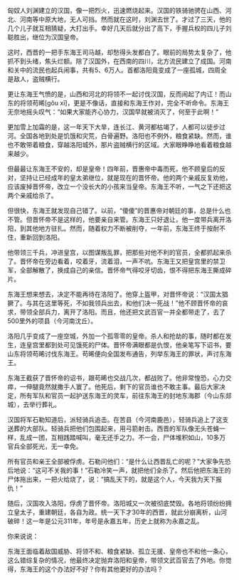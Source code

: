 

匈奴人刘渊建立的汉国，像一把烈火，迅速燃烧起来。汉国的铁骑驰骋在山西、河北、河南等中原大地，无人可挡。然而就在这时，刘渊去世了。才过了三天，他的几个儿子就互相猜疑，大打出手。幸好几天后就分出了高下，手握兵权的四儿子刘聪胜出，继位为汉国皇帝。

这时，西晋的一把手东海王司马越，却愁得头发都白了。眼前的局势太复杂了，他抓不到头绪，焦头烂额。除了汉国外，在西南的四川，北方流民建立了成国。河南和关中的流民也起兵闹事，共有5、6万人。首都洛阳竟变成了一座孤城，四周全是敌人，盗贼横行。

更让东海王气愤的是，山西和河北的将领不一起讨伐汉国，反而闹起了内讧！而山东的将领苟晞[gǒu xī]，更是不像话，直接和东海王作对，完全不听命令。东海王无奈地摇头叹气：“如果大家能齐心协力，汉国早就被消灭了，何至于此啊！”

更加雪上加霜的是，这一年天下大旱，连长江、黄河都枯竭了，人都可以徒步过河。全国各地到处是饥饿和灾荒，白骨遍野。洛阳也不例外，粮食紧缺。然而，谁也不敢带着粮食，穿越洛阳城外，那片盗贼横行的区域。大家眼睁睁地看着粮食越来越少。

但最最让东海王不安的，却是皇帝！四年前，晋惠帝中毒而死，他不顾皇后的反对，坚持让已经成年的皇太弟继位，就是现在的晋怀帝。他的两个亲戚反复劝他，应该废掉晋怀帝，改立一个没长大的小孩来当皇帝。东海王不听，一气之下还把这两个亲戚给杀了。

但很快，东海王就发现自己错了。以前，“傻傻”的晋惠帝对朝廷的事，总是什么也不管。但晋怀帝不是这样的，他要亲自来管。东海王只好退让，他一度带兵离开洛阳，到其他地方驻扎。然而，随着权力不断被削夺，一年前，东海王终于按耐不住，重新回到洛阳。

他带领三千兵，冲进皇宫，以图谋叛乱罪，把那些对他不利的官员，全都抓起来杀了。晋怀帝在旁边看着，咬着牙，流着泪，一声不吭。东海王又把皇宫里的禁卫军，全部解散了，换成自己的亲信。晋怀帝气得咬牙切齿，恨不得把东海王撕成碎片。

东海王想来想去，决定不能再待在洛阳了。他穿上盔甲，对晋怀帝说：“汉国太猖獗了。与其在这里等死，不如我领兵出去，和他们决一死战！”他不顾晋怀帝的哀求，带领全部兵力，离开了洛阳。而且，他还把文武百官一并全都带走了，去了500里外的项县（今河南沈丘）。

洛阳几乎变成了一座空城，外加一个孤零零的皇帝。杀人和抢劫的事，随时都在发生，连皇宫里都到处可见饿死的尸体。晋怀帝满眼都是仇恨，他亲笔写下诏书，要山东将领苟晞讨伐东海王。苟晞便向全国发布通告，列举东海王的罪状，声讨东海王。

东海王截获了晋怀帝的诏书，跟苟晞也交战几次，都战败了。他非常惶恐，心力交瘁，一伸腿竟然就撒手人寰了。他死后，剩下的官员谁也不敢主事。最后大家决定，所有军队和官员一起护送东海王的灵车，前往东海王的封地东海郡（今山东郯城），去举行葬礼。

汉国将军石勒知道后，派轻骑兵追击。在苦县（今河南鹿邑），轻骑兵追上了这支送葬的大部队。轻骑兵把他们包围起来，用弓箭射击。西晋的军队像无头苍蝇一样，乱成一团，互相践踏喊叫，毫无还手之力。不一会，尸体堆积如山，10多万官兵全部死光，无一幸免。

所有官员和亲王全部被俘虏。石勒问他们：“是什么让西晋乱亡的呢？”大家争先恐后地说：“这可不关我的事！”石勒冷笑一声，就把他们全杀了。然后他把东海王的尸体拖出来，一把火给烧了，说：“搞乱天下的，就是这个人，今天我为天下报仇！”

随后，汉国攻入洛阳，俘虏了晋怀帝。洛阳城又一次被彻底焚毁。各地将领纷纷拥立皇太子，重建朝廷，各自为政。统一天下才30年的西晋，就此分崩离析，山河破碎！这一年是公元311年，年号是永嘉五年，历史上就称为永嘉之乱。



你来说说：

东海王面临着敌国威胁、将领不和、粮食紧缺、孤立无援、皇帝也不和他一条心，这么错综复杂的情况，他最终决定抛弃洛阳和皇帝，带领文武百官去了外地。你觉得，东海王的这个办法好不好？你有其他更好的办法吗？







